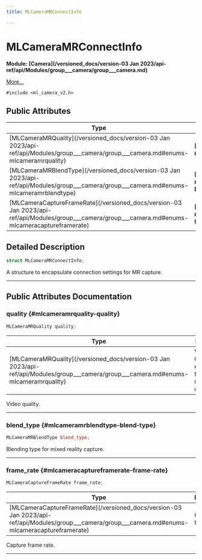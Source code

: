 ```yaml
---
title: MLCameraMRConnectInfo

---
```


# MLCameraMRConnectInfo

**Module:** **[Camera](/versioned_docs/version-03 Jan 2023/api-ref/api/Modules/group___camera/group___camera.md)**



 [More...](#detailed-description)


`#include <ml_camera_v2.h>`

## Public Attributes

| Type           | Name           |
| -------------- | -------------- |
| [MLCameraMRQuality](/versioned_docs/version-03 Jan 2023/api-ref/api/Modules/group___camera/group___camera.md#enums-mlcameramrquality) | **[quality](/versioned_docs/version-03 Jan 2023/api-ref/api/Modules/group___camera/struct_m_l_camera_m_r_connect_info.md#mlcameramrquality-quality)**  |
| [MLCameraMRBlendType](/versioned_docs/version-03 Jan 2023/api-ref/api/Modules/group___camera/group___camera.md#enums-mlcameramrblendtype) | **[blend_type](/versioned_docs/version-03 Jan 2023/api-ref/api/Modules/group___camera/struct_m_l_camera_m_r_connect_info.md#mlcameramrblendtype-blend-type)**  |
| [MLCameraCaptureFrameRate](/versioned_docs/version-03 Jan 2023/api-ref/api/Modules/group___camera/group___camera.md#enums-mlcameracaptureframerate) | **[frame_rate](/versioned_docs/version-03 Jan 2023/api-ref/api/Modules/group___camera/struct_m_l_camera_m_r_connect_info.md#mlcameracaptureframerate-frame-rate)**  |

## Detailed Description

```cpp
struct MLCameraMRConnectInfo;
```


A structure to encapsulate connection settings for MR capture. 





-----------
## Public Attributes Documentation

### quality {#mlcameramrquality-quality}

```cpp
MLCameraMRQuality quality;
```



| Type | Description |
|--|--|
| [MLCameraMRQuality](/versioned_docs/version-03 Jan 2023/api-ref/api/Modules/group___camera/group___camera.md#enums-mlcameramrquality) | Video Quality enumeration for mixed reality capture.  |


Video quality. 





-----------

### blend_type {#mlcameramrblendtype-blend-type}

```cpp
MLCameraMRBlendType blend_type;
```


Blending type for mixed reality capture. 





-----------

### frame_rate {#mlcameracaptureframerate-frame-rate}

```cpp
MLCameraCaptureFrameRate frame_rate;
```



| Type | Description |
|--|--|
| [MLCameraCaptureFrameRate](/versioned_docs/version-03 Jan 2023/api-ref/api/Modules/group___camera/group___camera.md#enums-mlcameracaptureframerate) | Captures frame rate.  |


Capture frame rate. 





-----------

